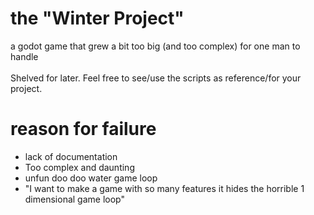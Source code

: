 # the "Winter Project"
a godot game that grew a bit too big (and too complex) for one man to handle  <br><br>
Shelved for later. Feel free to see/use the scripts as reference/for your project.
# reason for failure
- lack of documentation
- Too complex and daunting
- unfun doo doo water game loop
- "I want to make a game with so many features it hides the horrible 1 dimensional game loop"
